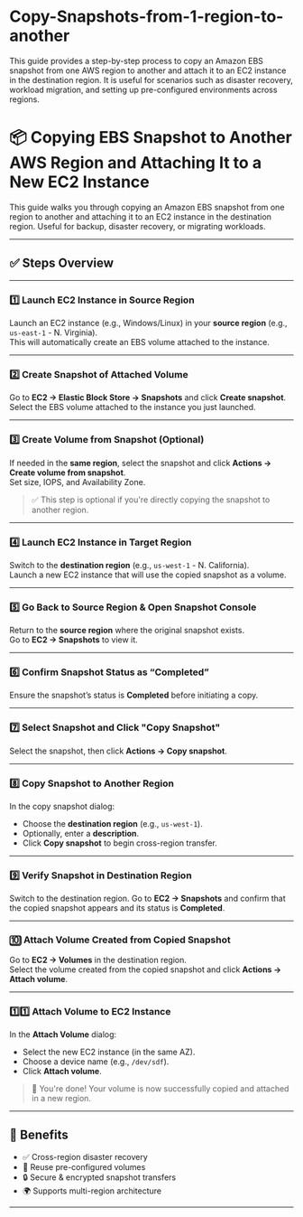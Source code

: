 # Copy-Snapshots-from-1-region-to-another
This guide provides a step-by-step process to copy an Amazon EBS snapshot from one AWS region to another and attach it to an EC2 instance in the destination region. It is useful for scenarios such as disaster recovery, workload migration, and setting up pre-configured environments across regions. 

# 📦 Copying EBS Snapshot to Another AWS Region and Attaching It to a New EC2 Instance

This guide walks you through copying an Amazon EBS snapshot from one region to another and attaching it to an EC2 instance in the destination region. Useful for backup, disaster recovery, or migrating workloads.

---

## ✅ Steps Overview

---

### 1️⃣ Launch EC2 Instance in Source Region
Launch an EC2 instance (e.g., Windows/Linux) in your **source region** (e.g., `us-east-1` - N. Virginia).  
This will automatically create an EBS volume attached to the instance.

---

### 2️⃣ Create Snapshot of Attached Volume
Go to **EC2 → Elastic Block Store → Snapshots** and click **Create snapshot**.  
Select the EBS volume attached to the instance you just launched.

---

### 3️⃣ Create Volume from Snapshot (Optional)
If needed in the **same region**, select the snapshot and click **Actions → Create volume from snapshot**.  
Set size, IOPS, and Availability Zone.

> ✅ This step is optional if you're directly copying the snapshot to another region.

---

### 4️⃣ Launch EC2 Instance in Target Region
Switch to the **destination region** (e.g., `us-west-1` - N. California).  
Launch a new EC2 instance that will use the copied snapshot as a volume.

---

### 5️⃣ Go Back to Source Region & Open Snapshot Console
Return to the **source region** where the original snapshot exists.  
Go to **EC2 → Snapshots** to view it.

---

### 6️⃣ Confirm Snapshot Status as “Completed”
Ensure the snapshot’s status is **Completed** before initiating a copy.

---

### 7️⃣ Select Snapshot and Click "Copy Snapshot"
Select the snapshot, then click **Actions → Copy snapshot**.

---

### 8️⃣ Copy Snapshot to Another Region
In the copy snapshot dialog:
- Choose the **destination region** (e.g., `us-west-1`).
- Optionally, enter a **description**.
- Click **Copy snapshot** to begin cross-region transfer.

---

### 9️⃣ Verify Snapshot in Destination Region
Switch to the destination region.
Go to **EC2 → Snapshots** and confirm that the copied snapshot appears and its status is **Completed**.

---

### 🔟 Attach Volume Created from Copied Snapshot
Go to **EC2 → Volumes** in the destination region.  
Select the volume created from the copied snapshot and click **Actions → Attach volume**.

---

### 1️⃣1️⃣ Attach Volume to EC2 Instance
In the **Attach Volume** dialog:
- Select the new EC2 instance (in the same AZ).
- Choose a device name (e.g., `/dev/sdf`).
- Click **Attach volume**.

> 🎉 You're done! Your volume is now successfully copied and attached in a new region.

---

## 🔐 Benefits

- ✅ Cross-region disaster recovery
- 🔁 Reuse pre-configured volumes
- 🔒 Secure & encrypted snapshot transfers
- 🌍 Supports multi-region architecture

---

